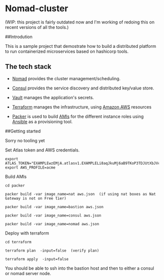 # Nomad-cluster


(WIP: this project is fairly outdated now and I'm working of redoing this on recent versions of all the tools.) 

##Introdution

This is a sample project that demostrate how to build a distributed platform to run containerized microservices based on hashicorp tools.  

## The tech stack
* [Nomad](https://www.nomadproject.io/) provides the cluster management/scheduling.

* [Consul](consul.io) provides the service discovery and distributed key/value store.

* [Vault](https://www.vaultproject.io) manages the application's secrets. 

* [Terraform](terraform.io) manages the infrastructure, using [Amazon AWS](aws.amazon.com) resources

* [Packer]() is used to build [AMIs](http://docs.aws.amazon.com/AWSEC2/latest/UserGuide/AMIs.html) for the different instance roles using [Ansible](https://www.ansible.com/) as a provisioning tool.



##Getting started

Sorry no tooling yet

Set Atlas token and AWS credentials.

```
export ATLAS_TOKEN="EXAMPLEwzEMjA.atlasv1.EXAMPLELi8aqJkuMj6aB9TKoP3TDJUtXbJVcfdskgASaYgEXAMPLE"
export AWS_PROFILE=acme
```

Build AMIs
```
cd packer

packer build -var image_name=nat aws.json  (if using nat boxes as Nat Gateway is not on Free tier) 

packer build -var image_name=bastion aws.json

packer build -var image_name=consul aws.json

packer build -var image_name=nomad aws.json

```


Deploy with terraform
```
cd terraform

terraform plan  -input=false  (verify plan) 

terraform apply  -input=false
```

You should be able to ssh into the bastion host and then to either a consul or nomad server node.
